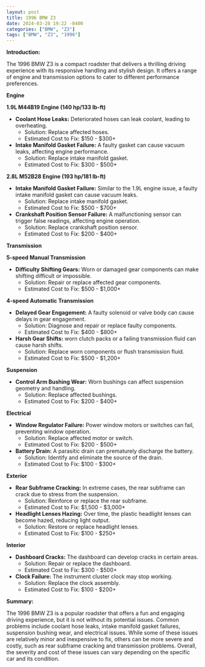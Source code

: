 ```yaml
---
layout: post
title: 1996 BMW Z3
date: 2024-03-28 19:22 -0400
categories: ["BMW", "Z3"]
tags: ["BMW", "Z3", "1996"]
---
```

**Introduction:**

The 1996 BMW Z3 is a compact roadster that delivers a thrilling driving experience with its responsive handling and stylish design. It offers a range of engine and transmission options to cater to different performance preferences.

**Engine**

**1.9L M44B19 Engine (140 hp/133 lb-ft)**

* **Coolant Hose Leaks:** Deteriorated hoses can leak coolant, leading to overheating.
    * Solution: Replace affected hoses.
    * Estimated Cost to Fix: $150 - $300+
* **Intake Manifold Gasket Failure:** A faulty gasket can cause vacuum leaks, affecting engine performance.
    * Solution: Replace intake manifold gasket.
    * Estimated Cost to Fix: $300 - $500+

**2.8L M52B28 Engine (193 hp/181 lb-ft)**

* **Intake Manifold Gasket Failure:** Similar to the 1.9L engine issue, a faulty intake manifold gasket can cause vacuum leaks.
    * Solution: Replace intake manifold gasket.
    * Estimated Cost to Fix: $500 - $700+
* **Crankshaft Position Sensor Failure:** A malfunctioning sensor can trigger false readings, affecting engine operation.
    * Solution: Replace crankshaft position sensor.
    * Estimated Cost to Fix: $200 - $400+

**Transmission**

**5-speed Manual Transmission**

* **Difficulty Shifting Gears:** Worn or damaged gear components can make shifting difficult or impossible.
    * Solution: Repair or replace affected gear components.
    * Estimated Cost to Fix: $500 - $1,000+

**4-speed Automatic Transmission**

* **Delayed Gear Engagement:** A faulty solenoid or valve body can cause delays in gear engagement.
    * Solution: Diagnose and repair or replace faulty components.
    * Estimated Cost to Fix: $400 - $800+
* **Harsh Gear Shifts:** worn clutch packs or a failing transmission fluid can cause harsh shifts.
    * Solution: Replace worn components or flush transmission fluid.
    * Estimated Cost to Fix: $500 - $1,200+

**Suspension**

* **Control Arm Bushing Wear:** Worn bushings can affect suspension geometry and handling.
    * Solution: Replace affected bushings.
    * Estimated Cost to Fix: $200 - $400+

**Electrical**

* **Window Regulator Failure:** Power window motors or switches can fail, preventing window operation.
    * Solution: Replace affected motor or switch.
    * Estimated Cost to Fix: $200 - $500+
* **Battery Drain:** A parasitic drain can prematurely discharge the battery.
    * Solution: Identify and eliminate the source of the drain.
    * Estimated Cost to Fix: $100 - $300+

**Exterior**

* **Rear Subframe Cracking:** In extreme cases, the rear subframe can crack due to stress from the suspension.
    * Solution: Reinforce or replace the rear subframe.
    * Estimated Cost to Fix: $1,500 - $3,000+
* **Headlight Lenses Hazing:** Over time, the plastic headlight lenses can become hazed, reducing light output.
    * Solution: Restore or replace headlight lenses.
    * Estimated Cost to Fix: $100 - $250+

**Interior**

* **Dashboard Cracks:** The dashboard can develop cracks in certain areas.
    * Solution: Repair or replace the dashboard.
    * Estimated Cost to Fix: $300 - $500+
* **Clock Failure:** The instrument cluster clock may stop working.
    * Solution: Replace the clock assembly.
    * Estimated Cost to Fix: $100 - $200+

**Summary:**

The 1996 BMW Z3 is a popular roadster that offers a fun and engaging driving experience, but it is not without its potential issues. Common problems include coolant hose leaks, intake manifold gasket failures, suspension bushing wear, and electrical issues. While some of these issues are relatively minor and inexpensive to fix, others can be more severe and costly, such as rear subframe cracking and transmission problems. Overall, the severity and cost of these issues can vary depending on the specific car and its condition.
